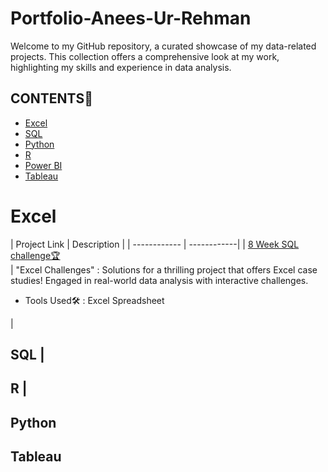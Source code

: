 # Portfolio-Anees-Ur-Rehman
Welcome to my GitHub repository, a curated showcase of my data-related projects. This collection offers a comprehensive look at my work, highlighting my skills and experience in data analysis.

## CONTENTS📝
<ul>
  <li><a href="#excel">Excel</a></li>
  <li><a href="#sql">SQL</a></li>
  <li><a href="#python">Python</a></li>
  <li><a href="#r">R</a></li>
  <li><a href="#powerbi">Power BI</a></li>
  <li><a href="#tableau">Tableau</a></li>
</ul>

<h1><a name="excel">Excel</a></h1>
| Project Link | Description |
| ------------ | ------------| 
| <a href="https://github.com/Mariyajoseph24/8_Week_SQL_challenge">8 Week SQL challenge🏆</a><br> | "Excel Challenges" : Solutions for a thrilling project that offers Excel case studies! Engaged in real-world data analysis with interactive challenges.<br><p><ul><li>Tools Used🛠️ : Excel Spreadsheet</li></ul></p> | 

## SQL |
## R |
## Python
## Tableau
